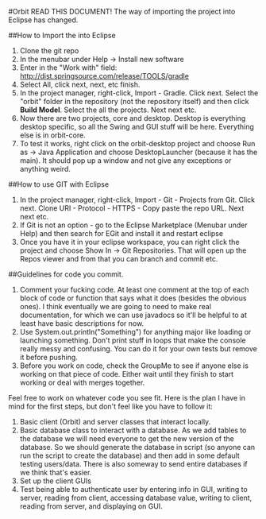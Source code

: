 #Orbit
READ THIS DOCUMENT! 
The way of importing the project into Eclipse has changed.


##How to Import the  into Eclipse
1. Clone the git repo
2. In the menubar under Help -> Install new software
3. Enter in the "Work with" field:  http://dist.springsource.com/release/TOOLS/gradle
4. Select All, click next, next, etc finish.
5. In the project manager, right-click, Import - Gradle. Click next. Select the "orbit" folder in the repository (not the repository itself) and then click **Build Model**. Select the all the projects.  Next next etc. 
6. Now there are two projects, core and desktop. Desktop is everything desktop specific, so all the Swing and GUI stuff will be here. Everything else is in orbit-core. 
7. To test it works, right click on the orbit-desktop project and choose Run as -> Java Application and choose DesktopLauncher (because it has the main). It should pop up a window and not give any exceptions or anything weird.

##How to use GIT with Eclipse
1. In the project manager, right-click, Import - Git - Projects from Git. Click next. Clone URI - Protocol - HTTPS - Copy paste the repo URL. Next next etc. 
2. If Git is not an option - go to the Eclipse Marketplace (Menubar under Help) and then search for EGit and install it and restart eclipse
3. Once you have it in your eclipse workspace, you can right click the project and choose Show In -> Git Repositories. That will open up the Repos viewer and from that you can branch and commit etc.

##Guidelines for code you commit.
1. Comment your fucking code. At least one comment at the top of each block of code or function that says what it does (besides the obvious ones). I think eventually we are going to need to make real documentation, for which we can use javadocs so it'll be helpful to at least have basic descriptions for now.
2. Use System.out.println("Something") for anything major like loading or launching something. Don't print stuff in loops that make the console really messy and confusing. You can do it for your own tests but remove it before pushing.
3. Before you work on code, check the GroupMe to see if anyone else is working on that piece of code. Either wait until they finish to start working or deal with merges together.

Feel free to work on whatever code you see fit. Here is the plan I have in mind for the first steps, but don't feel like you have to follow it:

1. Basic client (Orbit) and server classes that interact locally. 
2. Basic database class to interact with a database. As we add tables to the database we will need everyone to get the new version of the database. So we should generate the database in script (so anyone can run the script to create the database) and then add in some default testing users/data. There is also someway to send entire databases if we think that's easier.
3. Set up the client GUIs
4. Test being able to authenticate user by entering info in GUI, writing to server, reading from client, accessing database value, writing to client, reading from server, and displaying on GUI.

